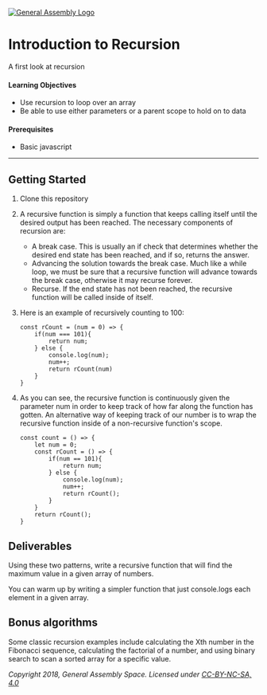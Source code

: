 [![General Assembly Logo](https://camo.githubusercontent.com/1a91b05b8f4d44b5bbfb83abac2b0996d8e26c92/687474703a2f2f692e696d6775722e636f6d2f6b6538555354712e706e67)](https://generalassemb.ly)

# Introduction to Recursion

A first look at recursion

#### Learning Objectives

- Use recursion to loop over an array
- Be able to use either parameters or a parent scope to hold on to data

#### Prerequisites

- Basic javascript

---

## Getting Started

1. Clone this repository

1. A recursive function is simply a function that keeps calling itself until the desired output has been reached. The necessary components of recursion are:
    - A break case. This is usually an if check that determines whether the desired end state has been reached, and if so, returns the answer.
    - Advancing the solution towards the break case. Much like a while loop, we must be sure that a recursive function will advance towards the break case, otherwise it may recurse forever.
    - Recurse. If the end state has not been reached, the recursive function will be called inside of itself.

1. Here is an example of recursively counting to 100:
    ```
    const rCount = (num = 0) => {
        if(num === 101){ 
            return num;
        } else {
            console.log(num);
            num++;
            return rCount(num)
        }
    }
   ```

1. As you can see, the recursive function is continuously given the parameter num in order to keep track of how far along the function has gotten. An alternative way of keeping track of our number is to wrap the recursive function inside of a non-recursive function's scope.
    ```
    const count = () => {
        let num = 0;
        const rCount = () => {
            if(num == 101){
                return num;
            } else {
                console.log(num);
                num++;
                return rCount();
            }
        }
        return rCount();
    }
    ```

## Deliverables

Using these two patterns, write a recursive function that will find the maximum value in a given array of numbers.

You can warm up by writing a simpler function that just console.logs each element in a given array.

## Bonus algorithms

Some classic recursion examples include calculating the Xth number in the Fibonacci sequence, calculating the factorial of a number, and using binary search to scan a sorted array for a specific value. 

*Copyright 2018, General Assembly Space. Licensed under [CC-BY-NC-SA, 4.0](https://creativecommons.org/licenses/by-nc-sa/4.0/)*